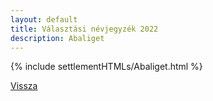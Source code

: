 ```yaml
---
layout: default
title: Választási névjegyzék 2022
description: Abaliget
---
```


{% include settlementHTMLs/Abaliget.html %}

[Vissza](../)
